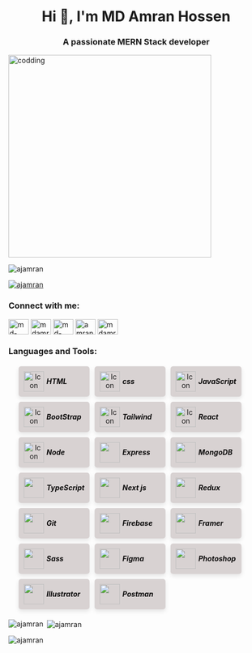 <h1 align="center">Hi 👋, I'm MD Amran Hossen</h1>
<h3 align="center">A passionate MERN Stack developer</h3>
<img align="center" alt="codding" width="400" src="https://camo.githubusercontent.com/a4c584bce1c41271485d28f92aaf9f581b3c88b68ca723b6edfd58b4ba988c2b/68747470733a2f2f63646e2e6472696262626c652e636f6d2f75736572732f313138373833362f73637265656e73686f74732f363533393432392f70726f6772616d65722e676966">

<p align="left"> <img src="https://komarev.com/ghpvc/?username=ajamran&label=Profile%20views&color=0e75b6&style=flat" alt="ajamran" /> </p>

<p align="left"> <a href="https://github.com/ryo-ma/github-profile-trophy"><img src="https://github-profile-trophy.vercel.app/?username=ajamran" alt="ajamran" /></a> </p>
<h3 align="left">Connect with me:</h3>
<p align="left">
<a href="https://codepen.io/md-amran-hossen" target="blank"><img align="center" src="https://raw.githubusercontent.com/rahuldkjain/github-profile-readme-generator/master/src/images/icons/Social/codepen.svg" alt="md-amran-hossen" height="30" width="40" /></a>
<a href="https://twitter.com/mdamran29290306" target="blank"><img align="center" src="https://raw.githubusercontent.com/rahuldkjain/github-profile-readme-generator/master/src/images/icons/Social/twitter.svg" alt="mdamran29290306" height="30" width="40" /></a>
<a href="https://linkedin.com/in/md-amran-hossen-713574206" target="blank"><img align="center" src="https://raw.githubusercontent.com/rahuldkjain/github-profile-readme-generator/master/src/images/icons/Social/linked-in-alt.svg" alt="md-amran-hossen-713574206" height="30" width="40" /></a>
<a href="https://fb.com/amran1173" target="blank"><img align="center" src="https://raw.githubusercontent.com/rahuldkjain/github-profile-readme-generator/master/src/images/icons/Social/facebook.svg" alt="amran1173" height="30" width="40" /></a>
<a href="https://instagram.com/mdamran441" target="blank"><img align="center" src="https://raw.githubusercontent.com/rahuldkjain/github-profile-readme-generator/master/src/images/icons/Social/instagram.svg" alt="mdamran441" height="30" width="40" /></a>
</p>

<h3 align="left">Languages and Tools:</h3>
<div style="display: flex; flex-direction: row; flex-wrap: wrap; gap: 10px; margin: 20px">
      <div
        style="
          display: flex;
          align-items: center;
          gap: 5px;
          width: 120px;
          padding: 10px;
          border-radius: 5px;
          background-color: rgb(216, 210, 210);
          box-shadow: 0 4px 8px rgba(0, 0, 0, 0.1);
          text-align: center;
        "
      >
        <img
          src="https://cdn-icons-png.flaticon.com/512/732/732212.png"
          alt="Icon"
          style="width: 40px; height: 40px"
        />
        <h5 style="color: rgb(13, 12, 12); margin: 0">HTML</h5>
      </div>
      <div
        style="
          display: flex;
          align-items: center;
          gap: 5px;
          width: 120px;
          padding: 10px;
          border-radius: 5px;
          background-color: rgb(216, 210, 210);
          box-shadow: 0 4px 8px rgba(0, 0, 0, 0.1);
          text-align: center;
        "
      >
        <img
          src="https://cdn-icons-png.flaticon.com/512/732/732190.png"
          alt="Icon"
          style="width: 40px; height: 40px"
        />
        <h5 style="color: rgb(13, 12, 12); margin: 0">css</h5>
      </div>
      <div
        style="
          display: flex;
          align-items: center;
          gap: 5px;
          width: 120px;
          padding: 10px;
          border-radius: 5px;
          background-color: rgb(216, 210, 210);
          box-shadow: 0 4px 8px rgba(0, 0, 0, 0.1);
          text-align: center;
        "
      >
        <img
          src="https://cdn-icons-png.flaticon.com/512/5968/5968292.png"
          alt="Icon"
          style="width: 40px; height: 40px"
        />
        <h5 style="color: rgb(13, 12, 12); margin: 0">JavaScript</h5>
      </div>
      <div
        style="
          display: flex;
          align-items: center;
          gap: 5px;
          width: 120px;
          padding: 10px;
          border-radius: 5px;
          background-color: rgb(216, 210, 210);
          box-shadow: 0 4px 8px rgba(0, 0, 0, 0.1);
          text-align: center;
        "
      >
        <img
          src="https://cdn-icons-png.flaticon.com/512/5968/5968672.png"
          alt="Icon"
          style="width: 40px; height: 40px"
        />
        <h5 style="color: rgb(13, 12, 12); margin: 0">BootStrap</h5>
      </div>
      <div
        style="
          display: flex;
          align-items: center;
          gap: 5px;
          width: 120px;
          padding: 10px;
          border-radius: 5px;
          background-color: rgb(216, 210, 210);
          box-shadow: 0 4px 8px rgba(0, 0, 0, 0.1);
          text-align: center;
        "
      >
        <img
          src="https://static-00.iconduck.com/assets.00/tailwind-css-icon-512x307-1v56l8ed.png"
          alt="Icon"
          style="width: 40px; height: 40px"
        />
        <h5 style="color: rgb(13, 12, 12); margin: 0">Tailwind</h5>
      </div>
      <div
        style="
          display: flex;
          align-items: center;
          gap: 5px;
          width: 120px;
          padding: 10px;
          border-radius: 5px;
          background-color: rgb(216, 210, 210);
          box-shadow: 0 4px 8px rgba(0, 0, 0, 0.1);
          text-align: center;
        "
      >
        <img
          src="https://upload.wikimedia.org/wikipedia/commons/thumb/a/a7/React-icon.svg/1150px-React-icon.svg.png"
          alt="Icon"
          style="width: 40px; height: 40px"
        />
        <h5 style="color: rgb(13, 12, 12); margin: 0">React</h5>
      </div>
      <div
        style="
          display: flex;
          align-items: center;
          gap: 5px;
          width: 120px;
          padding: 10px;
          border-radius: 5px;
          background-color: rgb(216, 210, 210);
          box-shadow: 0 4px 8px rgba(0, 0, 0, 0.1);
          text-align: center;
        "
      >
        <img
          src="https://cdn-icons-png.flaticon.com/512/919/919825.png"
          alt="Icon"
          style="width: 40px; height: 40px"
        />
        <h5 style="color: rgb(13, 12, 12); margin: 0">Node</h5>
      </div>
      <div
        style="
          display: flex;
          align-items: center;
          gap: 5px;
          width: 120px;
          padding: 10px;
          border-radius: 5px;
          background-color: rgb(216, 210, 210);
          box-shadow: 0 4px 8px rgba(0, 0, 0, 0.1);
          text-align: center;
        "
      >
        <img
          src="https://w7.pngwing.com/pngs/925/447/png-transparent-express-js-node-js-javascript-mongodb-node-js-text-trademark-logo.png"
          style="width: 40px; height: 40px"
        />
        <h5 style="color: rgb(13, 12, 12); margin: 0">Express</h5>
      </div>
      <div
        style="
          display: flex;
          align-items: center;
          gap: 5px;
          width: 120px;
          padding: 10px;
          border-radius: 5px;
          background-color: rgb(216, 210, 210);
          box-shadow: 0 4px 8px rgba(0, 0, 0, 0.1);
          text-align: center;
        "
      >
        <img
          src="https://cdn.icon-icons.com/icons2/2415/PNG/512/mongodb_original_logo_icon_146424.png"
          style="width: 40px; height: 40px"
        />
        <h5 style="color: rgb(13, 12, 12); margin: 0">MongoDB</h5>
      </div>
      <div
        style="
          display: flex;
          align-items: center;
          gap: 5px;
          width: 120px;
          padding: 10px;
          border-radius: 5px;
          background-color: rgb(216, 210, 210);
          box-shadow: 0 4px 8px rgba(0, 0, 0, 0.1);
          text-align: center;
        "
      >
        <img
          src="https://cdn-icons-png.flaticon.com/512/5968/5968381.png"
          style="width: 40px; height: 40px"
        />
        <h5 style="color: rgb(13, 12, 12); margin: 0">TypeScript</h5>
      </div>
      <div
        style="
          display: flex;
          align-items: center;
          gap: 5px;
          width: 120px;
          padding: 10px;
          border-radius: 5px;
          background-color: rgb(216, 210, 210);
          box-shadow: 0 4px 8px rgba(0, 0, 0, 0.1);
          text-align: center;
        "
      >
        <img
          src="https://static-00.iconduck.com/assets.00/next-js-icon-512x512-zuauazrk.png"
          style="width: 40px; height: 40px"
        />
        <h5 style="color: rgb(13, 12, 12); margin: 0">Next js</h5>
      </div>
      <div
        style="
          display: flex;
          align-items: center;
          gap: 5px;
          width: 120px;
          padding: 10px;
          border-radius: 5px;
          background-color: rgb(216, 210, 210);
          box-shadow: 0 4px 8px rgba(0, 0, 0, 0.1);
          text-align: center;
        "
      >
        <img
          src="https://cdn.worldvectorlogo.com/logos/redux.svg"
          style="width: 40px; height: 40px"
        />
        <h5 style="color: rgb(13, 12, 12); margin: 0">Redux</h5>
      </div>
      <div
        style="
          display: flex;
          align-items: center;
          gap: 5px;
          width: 120px;
          padding: 10px;
          border-radius: 5px;
          background-color: rgb(216, 210, 210);
          box-shadow: 0 4px 8px rgba(0, 0, 0, 0.1);
          text-align: center;
        "
      >
        <img
          src="https://upload.wikimedia.org/wikipedia/commons/thumb/3/3f/Git_icon.svg/1200px-Git_icon.svg.png"
          style="width: 40px; height: 40px"
        />
        <h5 style="color: rgb(13, 12, 12); margin: 0">Git</h5>
      </div>
      <div
        style="
          display: flex;
          align-items: center;
          gap: 5px;
          width: 120px;
          padding: 10px;
          border-radius: 5px;
          background-color: rgb(216, 210, 210);
          box-shadow: 0 4px 8px rgba(0, 0, 0, 0.1);
          text-align: center;
        "
      >
        <img
          src="https://cdn4.iconfinder.com/data/icons/google-i-o-2016/512/google_firebase-2-512.png"
          style="width: 40px; height: 40px"
        />
        <h5 style="color: rgb(13, 12, 12); margin: 0">Firebase</h5>
      </div>
      <div
        style="
          display: flex;
          align-items: center;
          gap: 5px;
          width: 120px;
          padding: 10px;
          border-radius: 5px;
          background-color: rgb(216, 210, 210);
          box-shadow: 0 4px 8px rgba(0, 0, 0, 0.1);
          text-align: center;
        "
      >
        <img
          src="https://static-00.iconduck.com/assets.00/framer-icon-2048x2048-msauaaio.png"
          style="width: 40px; height: 40px"
        />
        <h5 style="color: rgb(13, 12, 12); margin: 0">Framer</h5>
      </div>
      <div
        style="
          display: flex;
          align-items: center;
          gap: 5px;
          width: 120px;
          padding: 10px;
          border-radius: 5px;
          background-color: rgb(216, 210, 210);
          box-shadow: 0 4px 8px rgba(0, 0, 0, 0.1);
          text-align: center;
        "
      >
        <img
          src="https://upload.wikimedia.org/wikipedia/commons/thumb/9/96/Sass_Logo_Color.svg/1280px-Sass_Logo_Color.svg.png"
          style="width: 40px; height: 40px"
        />
        <h5 style="color: rgb(13, 12, 12); margin: 0">Sass</h5>
      </div>
      <div
        style="
          display: flex;
          align-items: center;
          gap: 5px;
          width: 120px;
          padding: 10px;
          border-radius: 5px;
          background-color: rgb(216, 210, 210);
          box-shadow: 0 4px 8px rgba(0, 0, 0, 0.1);
          text-align: center;
        "
      >
        <img
          src="https://static-00.iconduck.com/assets.00/apps-figma-icon-2048x2048-ctjj5ab7.png"
          style="width: 40px; height: 40px"
        />
        <h5 style="color: rgb(13, 12, 12); margin: 0">Figma</h5>
      </div>
      <div
        style="
          display: flex;
          align-items: center;
          gap: 5px;
          width: 120px;
          padding: 10px;
          border-radius: 5px;
          background-color: rgb(216, 210, 210);
          box-shadow: 0 4px 8px rgba(0, 0, 0, 0.1);
          text-align: center;
        "
      >
        <img
          src="https://upload.wikimedia.org/wikipedia/commons/thumb/a/af/Adobe_Photoshop_CC_icon.svg/1051px-Adobe_Photoshop_CC_icon.svg.png"
          style="width: 40px; height: 40px"
        />
        <h5 style="color: rgb(13, 12, 12); margin: 0">Photoshop</h5>
      </div>
      <div
        style="
          display: flex;
          align-items: center;
          gap: 5px;
          width: 120px;
          padding: 10px;
          border-radius: 5px;
          background-color: rgb(216, 210, 210);
          box-shadow: 0 4px 8px rgba(0, 0, 0, 0.1);
          text-align: center;
        "
      >
        <img
          src="https://upload.wikimedia.org/wikipedia/commons/thumb/f/fb/Adobe_Illustrator_CC_icon.svg/2101px-Adobe_Illustrator_CC_icon.svg.png"
          style="width: 40px; height: 40px"
        />
        <h5 style="color: rgb(13, 12, 12); margin: 0">Illustrator</h5>
      </div>
      <div
        style="
          display: flex;
          align-items: center;
          gap: 5px;
          width: 120px;
          padding: 10px;
          border-radius: 5px;
          background-color: rgb(216, 210, 210);
          box-shadow: 0 4px 8px rgba(0, 0, 0, 0.1);
          text-align: center;
        "
      >
        <img
          src="https://static-00.iconduck.com/assets.00/postman-icon-497x512-beb7sy75.png"
          style="width: 40px; height: 40px"
        />
        <h5 style="color: rgb(13, 12, 12); margin: 0">Postman</h5>
      </div>
    </div>

<p><img align="left" src="https://github-readme-stats.vercel.app/api/top-langs?username=ajamran&show_icons=true&locale=en&layout=compact" alt="ajamran" /></p>

<p>&nbsp;<img align="center" src="https://github-readme-stats.vercel.app/api?username=ajamran&show_icons=true&locale=en" alt="ajamran" /></p>

<p><img align="center" src="https://github-readme-streak-stats.herokuapp.com/?user=ajamran&" alt="ajamran" /></p>
